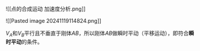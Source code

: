 ![[点的合成运动 加速度分析.png]]

![[Pasted image 20241119114824.png]]

$V_A$和$V_B$平行且不垂直于刚体$AB$，所以刚体$AB$做瞬时平动（平移运动），即符合**瞬时平动**的条件。


